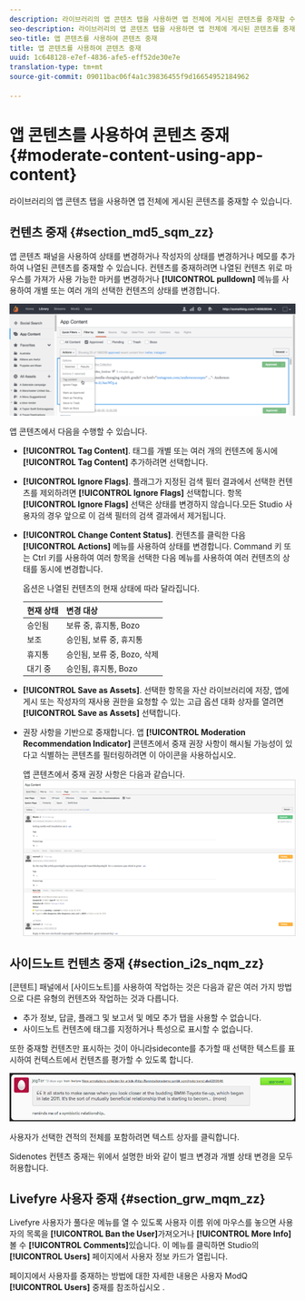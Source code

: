 ```yaml
---
description: 라이브러리의 앱 콘텐츠 탭을 사용하면 앱 전체에 게시된 콘텐츠를 중재할 수 있습니다.
seo-description: 라이브러리의 앱 콘텐츠 탭을 사용하면 앱 전체에 게시된 콘텐츠를 중재할 수 있습니다.
seo-title: 앱 콘텐츠를 사용하여 콘텐츠 중재
title: 앱 콘텐츠를 사용하여 콘텐츠 중재
uuid: 1c648128-e7ef-4836-afe5-eff52de30e7e
translation-type: tm+mt
source-git-commit: 09011bac06f4a1c39836455f9d16654952184962

---
```



# 앱 콘텐츠를 사용하여 콘텐츠 중재{#moderate-content-using-app-content}

라이브러리의 앱 콘텐츠 탭을 사용하면 앱 전체에 게시된 콘텐츠를 중재할 수 있습니다.

## 컨텐츠 중재 {#section_md5_sqm_zz}

앱 콘텐츠 패널을 사용하여 상태를 변경하거나 작성자의 상태를 변경하거나 메모를 추가하여 나열된 콘텐츠를 중재할 수 있습니다. 컨텐츠를 중재하려면 나열된 컨텐츠 위로 마우스를 가져가 사용 가능한 마커를 변경하거나 **[!UICONTROL pulldown]** 메뉴를 사용하여 개별 또는 여러 개의 선택한 컨텐츠의 상태를 변경합니다.

![](assets/PublishedActionsMenu-1024x402.png)

앱 콘텐츠에서 다음을 수행할 수 있습니다.

* **[!UICONTROL Tag Content]**. 태그를 개별 또는 여러 개의 컨텐츠에 동시에 **[!UICONTROL Tag Content]** 추가하려면 선택합니다.

* **[!UICONTROL Ignore Flags]**. 플래그가 지정된 검색 필터 결과에서 선택한 컨텐츠를 제외하려면 **[!UICONTROL Ignore Flags]** 선택합니다. 항목 **[!UICONTROL Ignore Flags]** 선택은 상태를 변경하지 않습니다.모든 Studio 사용자의 경우 앞으로 이 검색 필터의 검색 결과에서 제거됩니다.

* **[!UICONTROL Change Content Status]**. 컨텐츠를 클릭한 다음 **[!UICONTROL Actions]** 메뉴를 사용하여 상태를 변경합니다. Command 키 또는 Ctrl 키를 사용하여 여러 항목을 선택한 다음 메뉴를 사용하여 여러 컨텐츠의 상태를 동시에 변경합니다.

   옵션은 나열된 컨텐츠의 현재 상태에 따라 달라집니다.

   | 현재 상태 | 변경 대상 |
   |---|---|
   | 승인됨 | 보류 중, 휴지통, Bozo |
   | 보조 | 승인됨, 보류 중, 휴지통 |
   | 휴지통 | 승인됨, 보류 중, Bozo, 삭제 |
   | 대기 중 | 승인됨, 휴지통, Bozo |

* **[!UICONTROL Save as Assets]**. 선택한 항목을 자산 라이브러리에 저장, 앱에 게시 또는 작성자의 재사용 권한을 요청할 수 있는 고급 옵션 대화 상자를 열려면 **[!UICONTROL Save as Assets]** 선택합니다.

* 권장 사항을 기반으로 중재합니다. 앱 **[!UICONTROL Moderation Recommendation Indicator]** 콘텐츠에서 중재 권장 사항이 해시될 가능성이 있다고 식별하는 콘텐츠를 필터링하려면 이 아이콘을 사용하십시오.

   앱 콘텐츠에서 중재 권장 사항은 다음과 같습니다.  ![](assets/modreco3.png)

## 사이드노트 컨텐츠 중재 {#section_i2s_nqm_zz}

[콘텐트] 패널에서 [사이드노트]를 사용하여 작업하는 것은 다음과 같은 여러 가지 방법으로 다른 유형의 컨텐츠와 작업하는 것과 다릅니다.

* 추가 정보, 답글, 플래그 및 보고서 및 메모 추가 탭을 사용할 수 없습니다.
* 사이드노트 컨텐츠에 태그를 지정하거나 특성으로 표시할 수 없습니다.

또한 중재할 컨텐츠만 표시하는 것이 아니라sideconte를 추가할 때 선택한 텍스트를 표시하여 컨텍스트에서 컨텐츠를 평가할 수 있도록 합니다.

![](assets/SidenotesContent.png)

사용자가 선택한 견적의 전체를 포함하려면 텍스트 상자를 클릭합니다.

Sidenotes 컨텐츠 중재는 위에서 설명한 바와 같이 벌크 변경과 개별 상태 변경을 모두 허용합니다.

## Livefyre 사용자 중재 {#section_grw_mqm_zz}

Livefyre 사용자가 풀다운 메뉴를 열 수 있도록 사용자 이름 위에 마우스를 놓으면 사용자의 목록을 **[!UICONTROL Ban the User]**&#x200B;가져오거나 **[!UICONTROL More Info]**&#x200B;볼 수 **[!UICONTROL Comments]**&#x200B;있습니다. 이 메뉴를 클릭하면 Studio의 **[!UICONTROL Users]** 페이지에서 사용자 정보 카드가 열립니다.

페이지에서 사용자를 중재하는 방법에 대한 자세한 내용은 사용자 ModQ **[!UICONTROL Users]** 중재를 참조하십시오 [](/help/using/c-features-livefyre/c-about-moderation/t-moderate-users-modq.md#t_moderate_users_modq).
